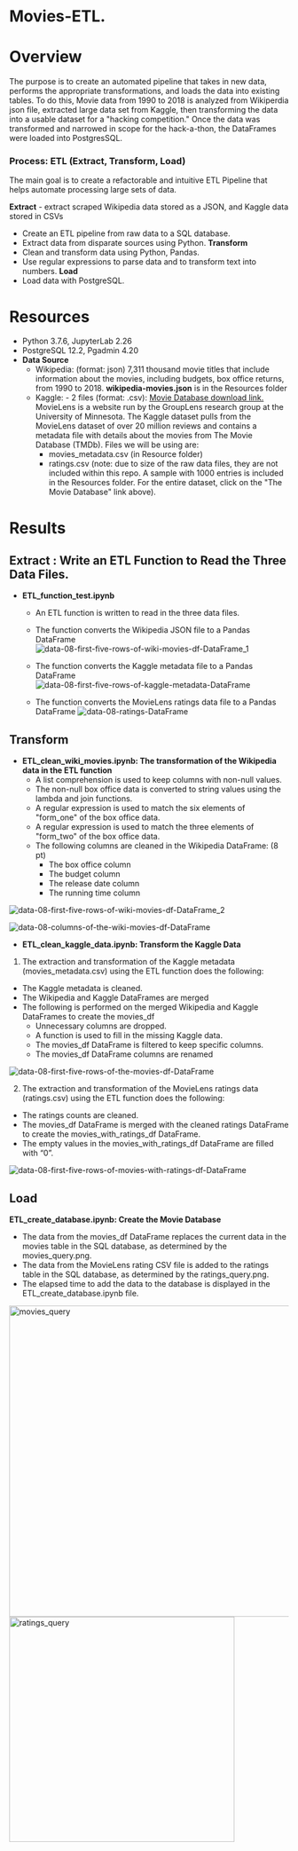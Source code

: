 # Movies-ETL.

# Overview
The purpose is to create an automated pipeline that takes in new data, performs the appropriate transformations, and loads the data into existing tables. To do this, Movie data from 1990 to 2018 is analyzed from Wikiperdia json file, extracted large data set from Kaggle, then transforming the data into a usable dataset for a "hacking competition." Once the data was transformed and narrowed in scope for the hack-a-thon, the DataFrames were loaded into PostgresSQL. 

### Process: ETL (Extract, Transform, Load)
The main goal is to create a refactorable and intuitive ETL Pipeline that helps automate processing large sets of data.

**Extract** - extract scraped Wikipedia data stored as a JSON, and Kaggle data stored in CSVs
  * Create an ETL pipeline from raw data to a SQL database.
  * Extract data from disparate sources using Python.
**Transform**   
  * Clean and transform data using Python, Pandas.
  * Use regular expressions to parse data and to transform text into numbers.
**Load** 
  * Load data with PostgreSQL.

# Resources
* Python 3.7.6, JupyterLab 2.26
* PostgreSQL 12.2, Pgadmin 4.20
* **Data Source**
   * Wikipedia: (format: json) 7,311 thousand movie titles that include information about the movies, including budgets, box office returns, from 1990 to 2018. 
   **wikipedia-movies.json** is in the Resources folder
   * Kaggle: - 2 files (format: .csv): [Movie Database download link.](https://www.kaggle.com/rounakbanik/the-movies-dataset/download) 
   MovieLens is a website run by the GroupLens research group at the University of Minnesota. The Kaggle dataset pulls from the MovieLens dataset of over 20 million reviews and contains a metadata file with details about the movies from The Movie Database (TMDb). Files we will be using are:
      - movies_metadata.csv (in Resource folder)
      - ratings.csv (note: due to size of the raw data files, they are not included within this repo. A sample with 1000 entries is included in the Resources folder. For the entire dataset, click on the "The Movie Database" link above).

# Results

## Extract : Write an ETL Function to Read the Three Data Files.
* **ETL_function_test.ipynb**
    - An ETL function is written to read in the three data files.
    - The function converts the Wikipedia JSON file to a Pandas DataFrame
  ![data-08-first-five-rows-of-wiki-movies-df-DataFrame_1](https://user-images.githubusercontent.com/75961057/146688381-a08c449b-ecd5-4e62-bc7e-be3bb5274707.png)

    - The function converts the Kaggle metadata file to a Pandas DataFrame
  ![data-08-first-five-rows-of-kaggle-metadata-DataFrame](https://user-images.githubusercontent.com/75961057/146688392-0304d30b-d9fa-4621-8bee-f9f57c46b20b.png)

    - The function converts the MovieLens ratings data file to a Pandas DataFrame
   ![data-08-ratings-DataFrame](https://user-images.githubusercontent.com/75961057/146688404-6ae4dcd1-0f1c-4169-97ed-2e12781b2269.png)

## Transform 
 * **ETL_clean_wiki_movies.ipynb: The transformation of the Wikipedia data in the ETL function** 
      - A list comprehension is used to keep columns with non-null values. 
      - The non-null box office data is converted to string values using the lambda and join functions.
      - A regular expression is used to match the six elements of "form_one" of the box office data. 
      - A regular expression is used to match the three elements of "form_two" of the box office data. 
      - The following columns are cleaned in the Wikipedia DataFrame: (8 pt)
           * The box office column
           * The budget column
           * The release date column
           * The running time column

![data-08-first-five-rows-of-wiki-movies-df-DataFrame_2](https://user-images.githubusercontent.com/75961057/146688569-bed02780-f87a-4ae4-b233-14804aadbc02.png)

![data-08-columns-of-the-wiki-movies-df-DataFrame](https://user-images.githubusercontent.com/75961057/146688586-3694e6a8-db76-44b0-a432-1b2b3b0b3f9a.png)

* **ETL_clean_kaggle_data.ipynb: Transform the Kaggle Data**

1. The extraction and transformation of the Kaggle metadata (movies_metadata.csv) using the ETL function does the following:
  - The Kaggle metadata is cleaned.
  - The Wikipedia and Kaggle DataFrames are merged
  - The following is performed on the merged Wikipedia and Kaggle DataFrames to create the movies_df
      * Unnecessary columns are dropped.
      * A function is used to fill in the missing Kaggle data.
      * The movies_df DataFrame is filtered to keep specific columns.
      * The movies_df DataFrame columns are renamed

![data-08-first-five-rows-of-the-movies-df-DataFrame](https://user-images.githubusercontent.com/75961057/146688905-87d1125b-d5aa-4b96-ad30-4f1dc195c44a.png)

2. The extraction and transformation of the MovieLens ratings data (ratings.csv) using the ETL function does the following:
  - The ratings counts are cleaned.
  - The movies_df DataFrame is merged with the cleaned ratings DataFrame to create the movies_with_ratings_df DataFrame. 
  - The empty values in the movies_with_ratings_df DataFrame are filled with “0”. 
  
  ![data-08-first-five-rows-of-movies-with-ratings-df-DataFrame](https://user-images.githubusercontent.com/75961057/146688846-41158d9d-4584-4092-bf72-a4d109d01ebc.png)
  
## Load
**ETL_create_database.ipynb: Create the Movie Database**
* The data from the movies_df DataFrame replaces the current data in the movies table in the SQL database, as determined by the movies_query.png. 
* The data from the MovieLens rating CSV file is added to the ratings table in the SQL database, as determined by the ratings_query.png. 
* The elapsed time to add the data to the database is displayed in the ETL_create_database.ipynb file.

<img width="561" alt="movies_query" src="https://user-images.githubusercontent.com/75961057/146689154-3f74f548-3899-4210-bb5e-2504234d8cb7.png">

<img width="406" alt="ratings_query" src="https://user-images.githubusercontent.com/75961057/146689162-991e3023-49da-44ac-9711-aae99eaf9950.png">
